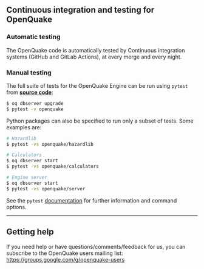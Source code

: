 ## Continuous integration and testing for OpenQuake

### Automatic testing

The OpenQuake code is automatically tested by Continuous integration systems (GitHub and GitLab Actions), at every merge and every night.

### Manual testing

The full suite of tests for the OpenQuake Engine can be run using `pytest` from [**source code**](../getting-started/installation-instructions/development.md):

```bash
$ oq dbserver upgrade
$ pytest -v openquake
```

Python packages can also be specified to run only a subset of tests. Some examples are:

```bash
# Hazardlib
$ pytest -vs openquake/hazardlib

# Calculators
$ oq dbserver start
$ pytest -vs openquake/calculators

# Engine server
$ oq dbserver start
$ pytest -vs openquake/server
```

See the `pytest` [documentation](https://docs.pytest.org/en/latest/contents.html) for further information and command options.

***

## Getting help
If you need help or have questions/comments/feedback for us, you can subscribe to the OpenQuake users mailing list: https://groups.google.com/g/openquake-users
